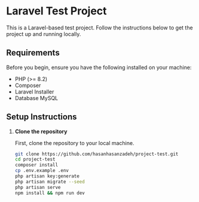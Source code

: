 # Laravel Test Project

This is a Laravel-based test project. Follow the instructions below to get the project up and running locally.

## Requirements

Before you begin, ensure you have the following installed on your machine:

- PHP (>= 8.2)
- Composer
- Laravel Installer
- Database MySQL

## Setup Instructions

1. **Clone the repository**

   First, clone the repository to your local machine.

   ```bash
   git clone https://github.com/hasanhasanzadeh/project-test.git
   cd project-test
   composer install
   cp .env.example .env
   php artisan key:generate
   php artisan migrate --seed
   php artisan serve
   npm install && npm run dev
   

